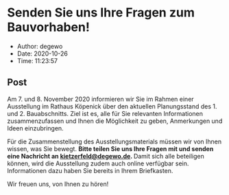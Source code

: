 # Senden Sie uns Ihre Fragen zum Bauvorhaben!

- Author: degewo
- Date: 2020-10-26
- Time: 11:23:57

## Post


<p>Am 7. und 8. November 2020 informieren wir Sie im Rahmen einer Ausstellung im Rathaus Köpenick über den aktuellen Planungsstand des 1. und 2. Bauabschnitts. Ziel ist es, alle für Sie relevanten Informationen zusammenzufassen und Ihnen die Möglichkeit zu geben, Anmerkungen und Ideen einzubringen. </p>



<p>Für die Zusammenstellung des Ausstellungsmaterials müssen wir von Ihnen wissen, was Sie bewegt. <strong>Bitte teilen Sie uns Ihre Fragen mit und senden eine Nachricht an <a href="mailto:kietzerfeld@degewo.de">kietzerfeld@degewo.de</a>. </strong>Damit sich alle beteiligen können, wird die Ausstellung zudem auch online verfügbar sein. Informationen dazu haben Sie bereits in Ihrem Briefkasten.</p>



<p>Wir freuen uns, von Ihnen zu hören!</p>



<p></p>
